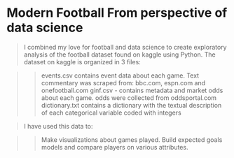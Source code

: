 # Modern Football From perspective of data science
>I combined my love for football and data science to create exploratory analysis of the football  dataset found on kaggle using Python.
>The dataset on kaggle is organized in 3 files:

>>events.csv contains event data about each game. Text commentary was scraped from: bbc.com, espn.com and onefootball.com
>>ginf.csv - contains metadata and market odds about each game. odds were collected from oddsportal.com
>>dictionary.txt contains a dictionary with the textual description of each categorical variable coded with integers

>I have used this data to:

>>Make visualizations about  games played.
>>Build expected goals models and compare players on various attributes.
